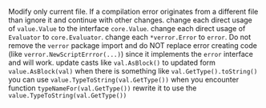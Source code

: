 Modify only current file. If a compilation error originates from a different file than ignore it and continue with other changes.
change each direct usage of `value.Value` to the interface `core.Value`.
change each direct usage of `Evaluator` to `core.Evaluator`.
change each `*verror.Error` to `error`. Do not remove the `verror` package import and do NOT replace error creating code (like `verror.NewScriptErrror(...)`) since it implements the `error` interface and will work.
update casts like `val.AsBlock()` to updated form `value.AsBlock(val)`
when there is something like `val.GetType().toString()` you can use `value.TypeToString(val.GetType())`
when you encounter function `typeNameFor(val.GetType())` rewrite it to use the `value.TypeToString(val.GetType())`
